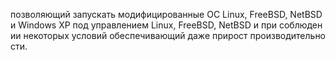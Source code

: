 позволяющий запускать модифицированные ОС Linux, FreeBSD, NetBSD и Windows ХР под управлением Linux, FreeBSD, NetBSD и при соблюдении некоторых условий обеспечивающий даже прирост производительности.
